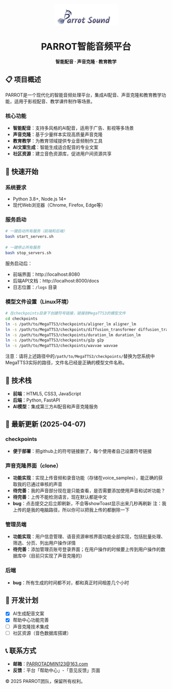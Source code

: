 <div align="center">
  <img src="web/assets/images/logo.png" alt="PARROT Sound" width="200">
  <h1>PARROT智能音频平台</h1>
  <p><strong>智能配音 · 声音克隆 · 教育教学</strong></p>
</div>

## 📋 项目概述

PARROT是一个现代化的智能音频处理平台，集成AI配音、声音克隆和教育教学功能，适用于影视配音、教学课件制作等场景。

### 核心功能
- **智能配音**：支持多风格的AI配音，适用于广告、影视等多场景
- **声音克隆**：基于少量样本实现高质量声音克隆
- **教育教学**：为教育领域提供专业音频制作工具
- **AI文案生成**：智能生成适合配音的专业文案
- **社区资源**：建立音色资源库，促进用户间资源共享

## 🚀 快速开始

### 系统要求
- Python 3.8+, Node.js 14+
- 现代Web浏览器（Chrome, Firefox, Edge等）

### 服务启动
```bash
# 一键启动所有服务（前端和后端）
bash start_servers.sh

# 一键停止所有服务
bash stop_servers.sh
```

服务启动后：
- 前端界面：http://localhost:8080
- 后端API文档：http://localhost:8000/docs
- 日志位置：`/logs` 目录

### 模型文件设置（Linux环境）
```bash
# 在checkpoints目录下创建符号链接，链接到MegaTTS3的模型文件
cd checkpoints
ln -s /path/to/MegaTTS3/checkpoints/aligner_lm aligner_lm
ln -s /path/to/MegaTTS3/checkpoints/diffusion_transformer diffusion_transformer
ln -s /path/to/MegaTTS3/checkpoints/duration_lm duration_lm
ln -s /path/to/MegaTTS3/checkpoints/g2p g2p
ln -s /path/to/MegaTTS3/checkpoints/wavvae wavvae
```

注意：请将上述路径中的`/path/to/MegaTTS3/checkpoints/`替换为您系统中MegaTTS3实际的路径，文件名已经是正确的模型文件名称。

## 🔧 技术栈
- **前端**：HTML5, CSS3, JavaScript
- **后端**：Python, FastAPI
- **AI模型**：集成第三方AI配音和声音克隆服务

## 🔄 最新更新 (2025-04-07)

### checkpoints
- **便于部署**：把github上的符号链接删了，每个使用者自己设置符号链接

### 声音克隆界面（clone）
- **功能实现**：实现上传音频和录音功能（存储在voice_samples），能正确的获取我的已通过审核的声音
- **待完善**：我的声音部分现在是只能查看，是否需要添加使用声音和试听功能？
- **待完善**：上传不能检测语言，现在默认都是中文
- **bug**：点击提交之后立即刷新，不会等showToast显示出来几秒再刷新
注：我上传的是我的电脑路径，所以你可以把我上传的都删除一下

### 管理员端
- **功能实现**：用户信息管理、语音资源审核界面功能全部实现，包括批量处理、筛选、分页、列出用户操作详情
- **待完善**：添加管理员账号登录界面；在用户操作的时候要上传到用户操作的数据库中（目前只实现了声音克隆的）

### 后端
- **bug**：所有生成的时间都不对，都和真正时间相差几个小时

## 📅 开发计划
- [x] AI生成配音文案
- [x] 帮助中心功能完善
- [ ] 声音克隆技术集成
- [ ] 社区资源（音色数据库搭建）

## 📞 联系方式
- **邮箱**：PARROTADMIN123@163.com
- **反馈**：平台「帮助中心」-「意见反馈」页面

© 2025 PARROT团队，保留所有权利。
